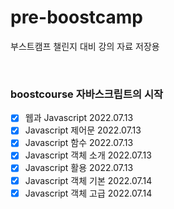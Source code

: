 # pre-boostcamp
부스트캠프 챌린지 대비 강의 자료 저장용

<br>

### boostcourse 자바스크립트의 시작
- [x] 웹과 Javascript 2022.07.13
- [x] Javascript 제어문 2022.07.13
- [x] Javascript 함수 2022.07.13
- [x] Javascript 객체 소개 2022.07.13
- [x] Javascript 활용 2022.07.13
- [x] Javascript 객체 기본 2022.07.14
- [x] Javascript 객체 고급 2022.07.14